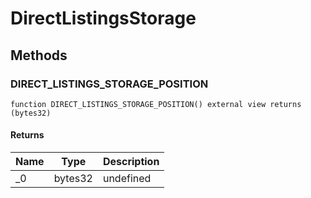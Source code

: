 # DirectListingsStorage









## Methods

### DIRECT_LISTINGS_STORAGE_POSITION

```solidity
function DIRECT_LISTINGS_STORAGE_POSITION() external view returns (bytes32)
```






#### Returns

| Name | Type | Description |
|---|---|---|
| _0 | bytes32 | undefined |




